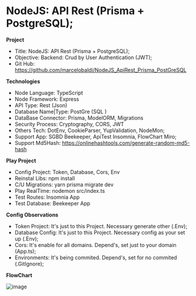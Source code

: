 # NodeJS: API Rest (Prisma + PostgreSQL);
**Project**
- Title:                NodeJS:  API Rest (Prisma + PostgreSQL);
- Objective:            Backend: Crud by User Authentication (JWT);
- Git Hub:              https://github.com/marcelobaldi/NodeJS_ApiRest_Prisma_PostGreSQL

**Technologies**        
- Node Language:        TypeScript
- Node Framework:       Express
- API Type:             Rest    (Json)
- Database Name|Type:   PostGre (SQL )
- DataBase Connector:   Prisma, ModelORM, Migrations
- Security Process:     Cryptography, CORS, JWT  
- Others Tech:          DotEnv, CookieParser, YupValidation, NodeMon;    
- Support App:          SGBD Beekeeper, ApiTest Insomnia, FlowChart Miro;
- Support Md5Hash:      https://onlinehashtools.com/generate-random-md5-hash

**Play Project**
- Config Project:       Token, Database, Cors, Env      
- Reinstal Libs:        npm install                  
- C/U Migrations:       yarn prisma migrate dev 
- Play RealTime:        nodemon src/index.ts 
- Test Routes:          Insomnia  App
- Test Database:        Beekeeper App

**Config Observations**
- Token Project:        It's just to this Project.      Necessary generate other (.Env);
- Database Config:      It's just to this Project.      Necessary config as your set up (.Env);
- Cors:                 It's enable for all domains.    Depend's, set just to your domain (App.ts);
- Environments:         It's being commited.            Depend's, set for no commited (.GitIgnore);


**FlowChart**

![image](https://github.com/user-attachments/assets/ca99e0ba-6cd5-4ce9-975a-4fecd396e311)



